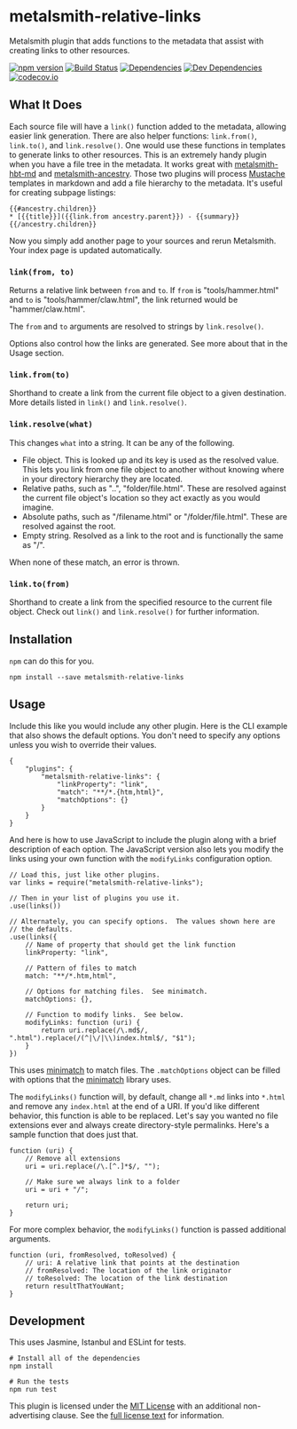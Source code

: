 metalsmith-relative-links
=========================

Metalsmith plugin that adds functions to the metadata that assist with creating links to other resources.

[![npm version][npm-badge]][npm-link]
[![Build Status][travis-badge]][travis-link]
[![Dependencies][dependencies-badge]][dependencies-link]
[![Dev Dependencies][devdependencies-badge]][devdependencies-link]
[![codecov.io][codecov-badge]][codecov-link]


What It Does
------------

Each source file will have a `link()` function added to the metadata, allowing easier link generation.  There are also helper functions: `link.from()`, `link.to()`, and `link.resolve()`.  One would use these functions in templates to generate links to other resources.  This is an extremely handy plugin when you have a file tree in the metadata.  It works great with [metalsmith-hbt-md] and [metalsmith-ancestry].  Those two plugins will process [Mustache] templates in markdown and add a file hierarchy to the metadata.  It's useful for creating subpage listings:

    {{#ancestry.children}}
    * [{{title}}]({{link.from ancestry.parent}}) - {{summary}}
    {{/ancestry.children}}

Now you simply add another page to your sources and rerun Metalsmith.  Your index page is updated automatically.


### `link(from, to)`

Returns a relative link between `from` and `to`.  If `from` is "tools/hammer.html" and `to` is "tools/hammer/claw.html", the link returned would be "hammer/claw.html".

The `from` and `to` arguments are resolved to strings by `link.resolve()`.

Options also control how the links are generated.  See more about that in the Usage section.


### `link.from(to)`

Shorthand to create a link from the current file object to a given destination.  More details listed in `link()` and `link.resolve()`.


### `link.resolve(what)`

This changes `what` into a string.  It can be any of the following.

* File object.  This is looked up and its key is used as the resolved value.  This lets you link from one file object to another without knowing where in your directory hierarchy they are located.
* Relative paths, such as "..", "folder/file.html".  These are resolved against the current file object's location so they act exactly as you would imagine.
* Absolute paths, such as "/filename.html" or "/folder/file.html".  These are resolved against the root.
* Empty string.  Resolved as a link to the root and is functionally the same as "/".

When none of these match, an error is thrown.


### `link.to(from)`

Shorthand to create a link from the specified resource to the current file object.  Check out `link()` and `link.resolve()` for further information.


Installation
------------

`npm` can do this for you.

    npm install --save metalsmith-relative-links


Usage
-----

Include this like you would include any other plugin.  Here is the CLI example that also shows the default options.  You don't need to specify any options unless you wish to override their values.

    {
        "plugins": {
            "metalsmith-relative-links": {
                "linkProperty": "link",
                "match": "**/*.{htm,html}",
                "matchOptions": {}
            }
        }
    }

And here is how to use JavaScript to include the plugin along with a brief description of each option.  The JavaScript version also lets you modify the links using your own function with the `modifyLinks` configuration option.

    // Load this, just like other plugins.
    var links = require("metalsmith-relative-links");

    // Then in your list of plugins you use it.
    .use(links())

    // Alternately, you can specify options.  The values shown here are
    // the defaults.
    .use(links({
        // Name of property that should get the link function
        linkProperty: "link",

        // Pattern of files to match
        match: "**/*.htm,html",

        // Options for matching files.  See minimatch.
        matchOptions: {},

        // Function to modify links.  See below.
        modifyLinks: function (uri) {
            return uri.replace(/\.md$/, ".html").replace(/(^|\/|\\)index.html$/, "$1");
        }
    })

This uses [minimatch] to match files.  The `.matchOptions` object can be filled with options that the [minimatch] library uses.

The `modifyLinks()` function will, by default, change all `*.md` links into `*.html` and remove any `index.html` at the end of a URI.  If you'd like different behavior, this function is able to be replaced.  Let's say you wanted no file extensions ever and always create directory-style permalinks.  Here's a sample function that does just that.

    function (uri) {
        // Remove all extensions
        uri = uri.replace(/\.[^.]*$/, "");

        // Make sure we always link to a folder
        uri = uri + "/";

        return uri;
    }

For more complex behavior, the `modifyLinks()` function is passed additional arguments.

    function (uri, fromResolved, toResolved) {
        // uri: A relative link that points at the destination
        // fromResolved: The location of the link originator
        // toResolved: The location of the link destination
        return resultThatYouWant;
    }


Development
-----------

This uses Jasmine, Istanbul and ESLint for tests.

    # Install all of the dependencies
    npm install

    # Run the tests
    npm run test

This plugin is licensed under the [MIT License][License] with an additional non-advertising clause.  See the [full license text][License] for information.


[codecov-badge]: https://codecov.io/github/tests-always-included/metalsmith-relative-links/coverage.svg?branch=master
[codecov-link]: https://codecov.io/github/tests-always-included/metalsmith-relative-links?branch=master
[dependencies-badge]: https://david-dm.org/tests-always-included/metalsmith-relative-links.png
[dependencies-link]: https://david-dm.org/tests-always-included/metalsmith-relative-links
[devdependencies-badge]: https://david-dm.org/tests-always-included/metalsmith-relative-links/dev-status.png
[devdependencies-link]: https://david-dm.org/tests-always-included/metalsmith-relative-links#info=devDependencies
[License]: LICENSE.md
[metalsmith-hbt-md]: https://github.com/ahdiaz/metalsmith-hbt-md
[metalsmith-ancestry]: https://github.com/tests-always-included/metalsmith-ancestry
[minimatch]: https://github.com/isaacs/minimatch
[Mustache]: https://mustache.github.io/
[npm-badge]: https://badge.fury.io/js/metalsmith-relative-links.svg
[npm-link]: https://npmjs.org/package/metalsmith-relative-links
[travis-badge]: https://secure.travis-ci.org/tests-always-included/metalsmith-relative-links.png
[travis-link]: http://travis-ci.org/tests-always-included/metalsmith-relative-links
